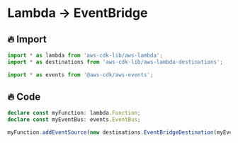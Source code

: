 # Lambda -> EventBridge

## 🔥 Import

```typescript
import * as lambda from 'aws-cdk-lib/aws-lambda';
import * as destinations from 'aws-cdk-lib/aws-lambda-destinations';

import * as events from '@aws-cdk/aws-events';
```

## 🔥 Code

```typescript
declare const myFunction: lambda.Function;
declare const myEventBus: events.EventBus;

myFunction.addEventSource(new destinations.EventBridgeDestination(myEventBus));
```
